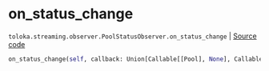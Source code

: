 # on_status_change
`toloka.streaming.observer.PoolStatusObserver.on_status_change` | [Source code](https://github.com/Toloka/toloka-kit/blob/v1.2.3/src/streaming/observer.py#L239)

```python
on_status_change(self, callback: Union[Callable[[Pool], None], Callable[[Pool], Awaitable[None]]])
```

